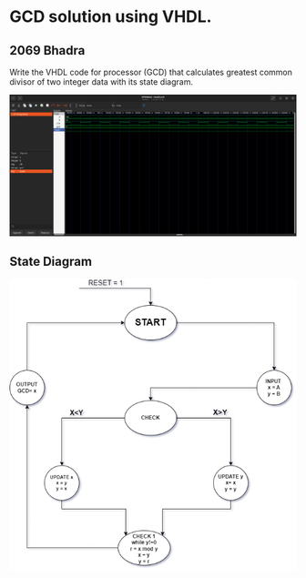 <h1>GCD solution using VHDL.</h1>
<h2>2069 Bhadra</h2>
<p>Write the VHDL code for processor (GCD) that calculates greatest common divisor of two integer data with its state diagram.</p>
<img src="./g image.png" alt="GCD for two numbers." />
<h2>State Diagram</h2>
<img src="./../Statediagram/gcdState.png" alt="State Diagram for GCD" />
